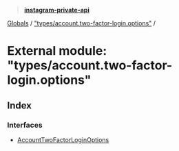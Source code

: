 > **[instagram-private-api](../README.md)**

[Globals](../globals.md) / ["types/account.two-factor-login.options"](_types_account_two_factor_login_options_.md) /

# External module: "types/account.two-factor-login.options"

## Index

### Interfaces

* [AccountTwoFactorLoginOptions](../interfaces/_types_account_two_factor_login_options_.accounttwofactorloginoptions.md)